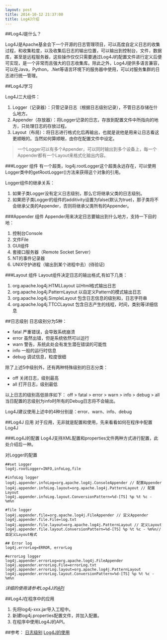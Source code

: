 ```yaml
---
layout: post
title: 2014-10-12 21:37:00
title: Log4J介绍
---
```

##Log4J是什么？


Log4J是Apache基金会下一个开源的日志管理项目，可以高度自定义日志的收集过程，和收集粒度，以及收集后日志的输出位置，可以输出到控制台，文件，数据库，甚至是远程服务器，这些操作仅仅只需要通过Log4J的配置文件进行定义后便可实现，是一个非常而且强大的日志收集库。除此之外，Log4J提供多语言兼容，可以在Java，Python，.Net等语言环境下的服务器中使用，可以对服务集群的日志进行统一管理。

##Log4J学习

Log4J三大组件：
1. Logger（记录器）：只管记录日志（根据日志级别记录），不管日志存储在什么地方。
2. Appender（存放器）：将Logger记录的日志，存放到配置文件中所指向的地方，只处理日志的存放过程。
3. Layout（布局）：将日志进行格式化后再输出，也就是说他是用来让日志看这更顺眼的。当然如何算顺眼，由你在配置文件中设定。

> 一个Logger可以有多个Appender，可以同时输出到多个设备上，每一个Appender都有一个Layout来格式化输出内容。

###Logger 组件
有一个超类，log4j.rootLogger这个超类永远存在，可以使用Logger类中的getRootLogger()方法来获得这个对象的引用。

Logger组件的继承关系：

1. 如果子类Logger没有定义日志级别，那么它将继承父类的日志级别。
2. 如果把子类Logger的组件的additivity设置为false(默认为true)，那子类将不会继承父类的Appender，否则将继承父类所有的Appender。

###Appender 组件
Appender用来决定日志要输出到什么地方，支持一下目的地：

1. 控制台Console
2. 文件File
3. GUI组件
4. 套接口服务器（Remote Socket Server）
5. NT的事件记录器
6. UNIX守护进程（输出到某个进程中去）(待验证)

###Layout 组件
Layout组件决定日志的输出格式,有如下几类：

1. org.apache.log4j.HTMLLayout     以Html格式输出日志
2. org.apache.log4j.PatternLayout  以自定义Pattern的模式输出日志
3. org.apache.log4j.SimpleLayout   包含日志信息的级别和，日志字符串
4. org.apache.log4j.TTCCLayout     包含日志产生的线程，时间，类别等详细信息

##日志级别
日志级别分为5种：
+ fatal      严重错误，会导致系统崩溃
+ error     虽然出错，但是系统依然可以运行  
+ warn     警告，系统此处会有发生潜在错误的可能性
+ info       一般的运行时信息
+ debug  调试信息，粒度很细

除了上述5中级别外，还有两种特殊级别的日志分类：
+ off        关闭日志，级别最高
+ all         打开日志，级别最低

以上日志的级别高低排序如下：
off > fatal > error > warn > info > debug > all
当日配置的志级别为info时所有的Debug日志将不会输出。

Log4J建议使用上述中的4种分别是：error、warn、info、debug

##Log4J 应用
对于应用，无非就是配置和使用，先来看看如何在程序中配置Log4J

###Log4J的配置
Log4J支持XML配置和properties文件两种方式进行配置，此处介绍后一种。

对Logger的配置
```
##set Logger
log4j.rootLogger=INFO,infoLog,file

#infoLog logger
log4j.appender.infoLog=org.apache.log4j.ConsoleAppender // 配置Appender
log4j.appender.infoLog.layout=org.apache.log4j.PatternLayout // 配置Layout
log4j.appender.infoLog.layout.ConversionPattern=%d-[TS] %p %t %c - %m%n 

#file logger
log4j.appender.file=org.apache.log4j.FileAppender // 定义Appender
log4j.appender.file.File=log.txt
log4j.appender.file.layout=org.apache.log4j.PatternLayout // 定义Layout
log4j.appender.file.layout.ConversionPattern=%d-[TS] %p %t %c - %m%n// 自定义Layout格式

## Error log
log4j.errorLog=ERROR, errorLog

#errorLog logger
log4j.appender.errorLog=org.apache.log4j.FileAppender
log4j.appender.errorLog.File=errorLog.txt
log4j.appender.errorLog.layout=org.apache.log4j.PatternLayout
log4j.appender.errorLog.layout.ConversionPattern=%d-[TS] %p %t %c - %m%n
```

*详细的使用请参考Log4J的[API](http://logging.apache.org/log4j/1.2/apidocs/)*

##Log4J在程序中的应用
1. 先将log4j-xxx.jar导入工程中。
2. 新建log4j.properties配置文件，并加入配置。
3. 在程序中使用Log4J的API。

##参考：
[日志级别](http://blog.csdn.net/lyc557/article/details/3964459)
[Log4J的使用](http://www.iteye.com/topic/158409)
